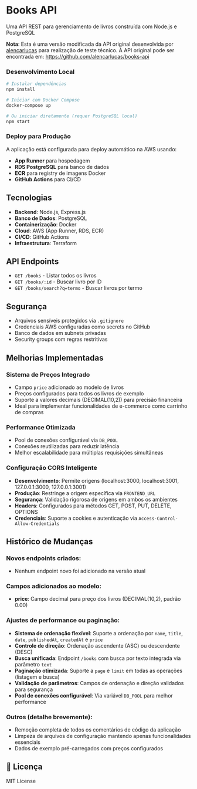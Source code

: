 # Books API

Uma API REST para gerenciamento de livros construída com Node.js e PostgreSQL 

 **Nota**: Esta é uma versão modificada da API original desenvolvida por [alencarlucas](https://github.com/alencarlucas/books-api) para realização de teste técnico. A API original pode ser encontrada em: https://github.com/alencarlucas/books-api



### Desenvolvimento Local

```bash
# Instalar dependências
npm install

# Iniciar com Docker Compose
docker-compose up

# Ou iniciar diretamente (requer PostgreSQL local)
npm start
```

### Deploy para Produção

A aplicação está configurada para deploy automático na AWS usando:

- **App Runner** para hospedagem
- **RDS PostgreSQL** para banco de dados
- **ECR** para registry de imagens Docker
- **GitHub Actions** para CI/CD



##  Tecnologias

- **Backend**: Node.js, Express.js
- **Banco de Dados**: PostgreSQL
- **Containerização**: Docker
- **Cloud**: AWS (App Runner, RDS, ECR)
- **CI/CD**: GitHub Actions
- **Infraestrutura**: Terraform

## API Endpoints

- `GET /books` - Listar todos os livros
- `GET /books/:id` - Buscar livro por ID
- `GET /books/search?q=termo` - Buscar livros por termo


## Segurança

- Arquivos sensíveis protegidos via `.gitignore`
- Credenciais AWS configuradas como secrets no GitHub
- Banco de dados em subnets privadas
- Security groups com regras restritivas

## Melhorias Implementadas 

### **Sistema de Preços Integrado**
- Campo `price` adicionado ao modelo de livros
- Preços  configurados para todos os livros de exemplo
- Suporte a valores decimais (DECIMAL(10,2)) para precisão financeira
- Ideal para implementar funcionalidades de e-commerce como carrinho de compras

### **Performance Otimizada**
- Pool de conexões configurável via `DB_POOL`
- Conexões reutilizadas para reduzir latência
- Melhor escalabilidade para múltiplas requisições simultâneas

### **Configuração CORS Inteligente**
- **Desenvolvimento**: Permite origens (localhost:3000, localhost:3001, 127.0.0.1:3000, 127.0.0.1:3001)
- **Produção**: Restringe a origem específica via `FRONTEND_URL`
- **Segurança**: Validação rigorosa de origens em ambos os ambientes
- **Headers**: Configurados para métodos GET, POST, PUT, DELETE, OPTIONS
- **Credenciais**: Suporte a cookies e autenticação via `Access-Control-Allow-Credentials`

##  Histórico de Mudanças

### Novos endpoints criados:

- Nenhum endpoint novo foi adicionado na versão atual

### Campos adicionados ao modelo:

- **price**: Campo decimal para preço dos livros (DECIMAL(10,2), padrão 0.00)

### Ajustes de performance ou paginação:

- **Sistema de ordenação flexível**: Suporte a ordenação por `name`, `title`, `date`, `publishedAt`, `createdAt` e `price`
- **Controle de direção**: Ordenação ascendente (ASC) ou descendente (DESC)
- **Busca unificada**: Endpoint `/books` com busca por texto integrada via parâmetro `text`
- **Paginação otimizada**: Suporte a `page` e `limit` em todas as operações (listagem e busca)
- **Validação de parâmetros**: Campos de ordenação e direção validados para segurança
- **Pool de conexões configurável**: Via variável `DB_POOL` para melhor performance

### Outros (detalhe brevemente):

- Remoção completa de todos os comentários de código da aplicação
- Limpeza de arquivos de configuração mantendo apenas funcionalidades essenciais
- Dados de exemplo pré-carregados com preços configurados

## 📄 Licença

MIT License